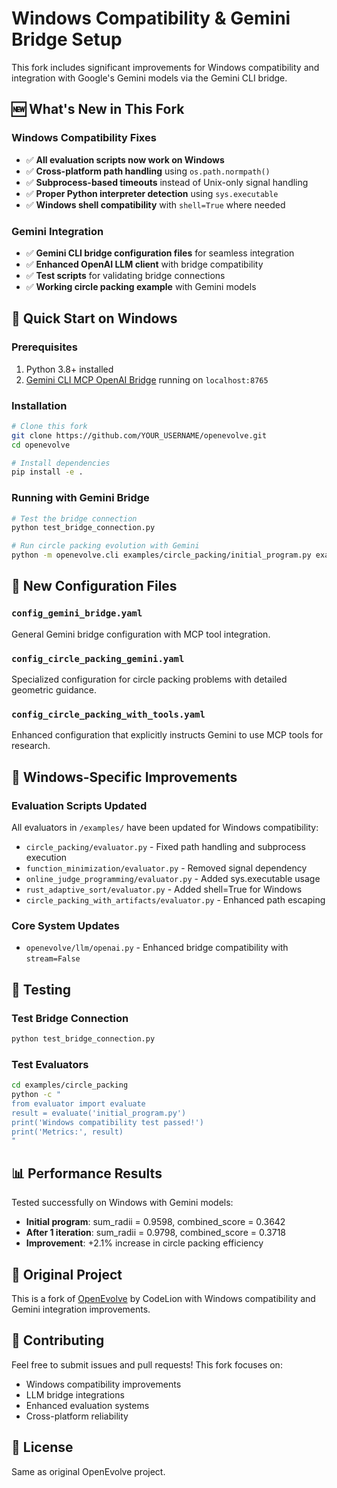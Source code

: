 # Windows Compatibility & Gemini Bridge Setup

This fork includes significant improvements for Windows compatibility and integration with Google's Gemini models via the Gemini CLI bridge.

## 🆕 What's New in This Fork

### Windows Compatibility Fixes
- ✅ **All evaluation scripts now work on Windows**
- ✅ **Cross-platform path handling** using `os.path.normpath()` 
- ✅ **Subprocess-based timeouts** instead of Unix-only signal handling
- ✅ **Proper Python interpreter detection** using `sys.executable`
- ✅ **Windows shell compatibility** with `shell=True` where needed

### Gemini Integration
- ✅ **Gemini CLI bridge configuration files** for seamless integration
- ✅ **Enhanced OpenAI LLM client** with bridge compatibility
- ✅ **Test scripts** for validating bridge connections
- ✅ **Working circle packing example** with Gemini models

## 🚀 Quick Start on Windows

### Prerequisites
1. Python 3.8+ installed
2. [Gemini CLI MCP OpenAI Bridge](https://github.com/your-bridge-repo) running on `localhost:8765`

### Installation
```bash
# Clone this fork
git clone https://github.com/YOUR_USERNAME/openevolve.git
cd openevolve

# Install dependencies
pip install -e .
```

### Running with Gemini Bridge
```bash
# Test the bridge connection
python test_bridge_connection.py

# Run circle packing evolution with Gemini
python -m openevolve.cli examples/circle_packing/initial_program.py examples/circle_packing/evaluator.py --config config_gemini_bridge.yaml --iterations 5
```

## 📁 New Configuration Files

### `config_gemini_bridge.yaml`
General Gemini bridge configuration with MCP tool integration.

### `config_circle_packing_gemini.yaml` 
Specialized configuration for circle packing problems with detailed geometric guidance.

### `config_circle_packing_with_tools.yaml`
Enhanced configuration that explicitly instructs Gemini to use MCP tools for research.

## 🔧 Windows-Specific Improvements

### Evaluation Scripts Updated
All evaluators in `/examples/` have been updated for Windows compatibility:

- `circle_packing/evaluator.py` - Fixed path handling and subprocess execution
- `function_minimization/evaluator.py` - Removed signal dependency  
- `online_judge_programming/evaluator.py` - Added sys.executable usage
- `rust_adaptive_sort/evaluator.py` - Added shell=True for Windows
- `circle_packing_with_artifacts/evaluator.py` - Enhanced path escaping

### Core System Updates
- `openevolve/llm/openai.py` - Enhanced bridge compatibility with `stream=False`

## 🧪 Testing

### Test Bridge Connection
```bash
python test_bridge_connection.py
```

### Test Evaluators
```bash
cd examples/circle_packing
python -c "
from evaluator import evaluate
result = evaluate('initial_program.py')
print('Windows compatibility test passed!')
print('Metrics:', result)
"
```

## 📊 Performance Results

Tested successfully on Windows with Gemini models:
- **Initial program**: sum_radii = 0.9598, combined_score = 0.3642
- **After 1 iteration**: sum_radii = 0.9798, combined_score = 0.3718
- **Improvement**: +2.1% increase in circle packing efficiency

## 🔗 Original Project

This is a fork of [OpenEvolve](https://github.com/codelion/openevolve) by CodeLion with Windows compatibility and Gemini integration improvements.

## 🤝 Contributing

Feel free to submit issues and pull requests! This fork focuses on:
- Windows compatibility improvements
- LLM bridge integrations  
- Enhanced evaluation systems
- Cross-platform reliability

## 📄 License

Same as original OpenEvolve project.
